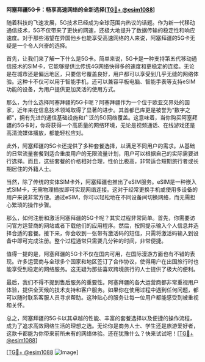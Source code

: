 **阿塞拜疆5G卡：畅享高速网络的全新选择[[TG💪+ @esim1088](https://t.me/s/esim1088)]**

随着科技的飞速发展，5G技术已经成为全球范围内热议的话题。作为新一代移动通信技术，5G不仅带来了更快的网速，还极大地提升了数据传输的稳定性和响应速度。对于那些渴望在异国他乡也能享受高速网络的人来说，阿塞拜疆的5G卡无疑是一个令人兴奋的选择。

首先，让我们来了解一下什么是5G卡。简单来说，5G卡是一种支持第五代移动通信技术的SIM卡，它能够提供比传统4G网络快得多的速度和更稳定的连接。无论是在城市还是偏远地区，只要信号覆盖良好，用户都可以享受到几乎无缝的网络体验。这种卡不仅可以用于智能手机，还可以兼容平板电脑、智能手表等支持eSIM功能的设备，为用户提供更加灵活的使用方式。

那么，为什么选择阿塞拜疆的5G卡呢？阿塞拜疆作为一个位于欧亚交界处的国家，近年来在信息技术领域取得了显著的进步。其首都巴库更是被誉为“数字之都”，拥有先进的通信基础设施和广泛的5G网络覆盖。这意味着，当你购买阿塞拜疆的5G卡时，你将获得一个高质量的网络环境，无论是视频通话、在线游戏还是高清流媒体播放，都能轻松应对。

此外，阿塞拜疆的5G卡还提供了多种套餐选择，以满足不同用户的需求。从基础的日常流量套餐到适合重度用户的无限流量计划，用户可以根据自己的实际需要进行选择。而且，这些套餐的价格相对合理，性价比极高，非常适合短期旅行者或长期居住的外籍人士。

当然，除了传统的实体SIM卡外，阿塞拜疆也推出了eSIM服务。eSIM是一种嵌入式SIM卡，无需物理插拔即可实现网络连接。这对于经常更换手机或使用多设备的用户来说非常方便。通过eSIM，你可以轻松地在不同设备间切换网络，而无需担心繁琐的操作步骤。

那么，如何注册和激活阿塞拜疆的5G卡呢？其实过程非常简单。首先，你需要访问官方运营商的网站或者下载他们的应用程序。然后，按照提示输入个人信息并选择合适的套餐。接下来，你会收到一张带有激活码的短信，只需将激活码输入到设备中即可完成注册。整个过程通常只需要几分钟的时间，非常便捷。

值得一提的是，阿塞拜疆的5G卡不仅在国内可用，在国际漫游方面也有不错的表现。许多运营商与全球多个国家和地区签订了合作协议，使得用户在出国旅行时也能享受到稳定的网络服务。这无疑为那些喜欢跨境旅行的人士提供了极大的便利。

最后，我们不得不提到售后服务的重要性。阿塞拜疆的各大运营商都非常重视用户体验，提供全天候的技术支持和客户服务。如果你在使用过程中遇到任何问题，都可以随时联系客服人员寻求帮助。这种贴心的服务让每一位用户都能感受到被重视和关怀。

总之，阿塞拜疆的5G卡以其卓越的性能、丰富的套餐选择以及便捷的操作流程，成为了追求高效网络生活的理想之选。无论你是商务人士、学生还是旅游爱好者，这款卡都能为你带来前所未有的网络体验。还在犹豫什么？快来试试吧！[[TG💪+ @esim1088](https://t.me/s/esim1088)]

[[TG💪+ @esim1088](https://t.me/s/esim1088) ![Image](https://i.postimg.cc/4NQfJmqS/Snipaste-2025-05-13-00-14-12.png)]